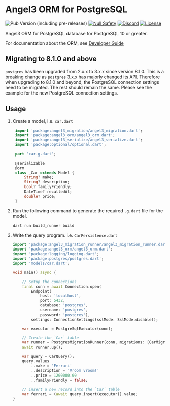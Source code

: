 # Angel3 ORM for PostgreSQL

![Pub Version (including pre-releases)](https://img.shields.io/pub/v/angel3_orm_postgres?include_prereleases)
[![Null Safety](https://img.shields.io/badge/null-safety-brightgreen)](https://dart.dev/null-safety)
[![Discord](https://img.shields.io/discord/1060322353214660698)](https://discord.gg/3X6bxTUdCM)
[![License](https://img.shields.io/github/license/dart-backend/angel)](https://github.com/dart-backend/angel/tree/master/packages/orm/angel_orm_postgres/LICENSE)

Angel3 ORM for PostgreSQL database for PostgreSQL 10 or greater.

For documentation about the ORM, see [Developer Guide](https://angel3-docs.dukefirehawk.com/guides/orm)

## Migrating to 8.1.0 and above

`postgres` has been upgraded from 2.x.x to 3.x.x since version 8.1.0. This is a breaking change as `postgres` 3.x.x has majorly changed its API. Therefore when upgrading to 8.1.0 and beyond, the PostgreSQL connection settings need to be migrated. The rest should remain the same. Please see the example for the new PostgreSQL connection settings.

## Usage

1. Create a model, i.e. `car.dart`

   ```dart
    import 'package:angel3_migration/angel3_migration.dart';
    import 'package:angel3_orm/angel3_orm.dart';
    import 'package:angel3_serialize/angel3_serialize.dart';
    import 'package:optional/optional.dart';
    
    part 'car.g.dart';

    @serializable
    @orm
    class _Car extends Model {
        String? make;
        String? description;
        bool? familyFriendly;
        DateTime? recalledAt;
        double? price;
    }
   ```

2. Run the following command to generate the required `.g.dart` file for the model.

    ```bash
    dart run build_runner build
    ```

3. Write the query program. i.e. `CarPersistence.dart`

    ```dart
    import 'package:angel3_migration_runner/angel3_migration_runner.dart';
    import 'package:angel3_orm/angel3_orm.dart';
    import 'package:logging/logging.dart';
    import 'package:postgres/postgres.dart';
    import 'models/car.dart';

    void main() async {
    
        // Setup the connections
        final conn = await Connection.open(
            Endpoint(
                host: 'localhost',
                port: 5432,
                database: 'postgres',
                username: 'postgres',
                password: 'postgres'),
            settings: ConnectionSettings(sslMode: SslMode.disable));

        var executor = PostgreSqlExecutor(conn);

        // Create the `Car` table
        var runner = PostgresMigrationRunner(conn, migrations: [CarMigration()]);
        await runner.up();

        var query = CarQuery();
        query.values
            ..make = 'Ferrari'
            ..description = 'Vroom vroom!'
            ..price = 1200000.00
            ..familyFriendly = false;
        
        // insert a new record into the `Car` table
        var ferrari = (await query.insert(executor)).value;
    }
    ```
